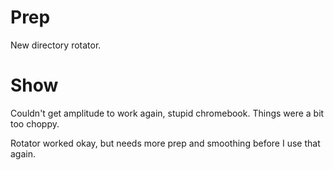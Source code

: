 # Prep

New directory rotator.

# Show

Couldn't get amplitude to work again, stupid chromebook. Things were a bit too choppy.

Rotator worked okay, but needs more prep and smoothing before I use that again.
